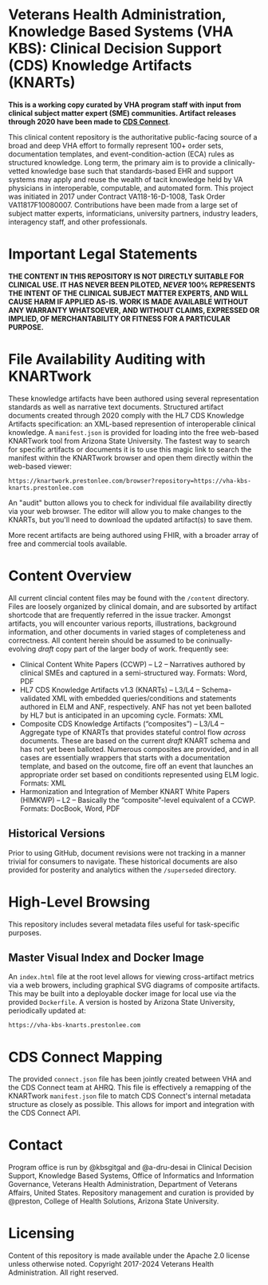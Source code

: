 ﻿# Veterans Health Administration, Knowledge Based Systems (VHA KBS): Clinical Decision Support (CDS) Knowledge Artifacts (KNARTs)

**This is a working copy curated by VHA program staff with input from clinical subject matter expert (SME) communities. Artifact releases through 2020 have been made to [CDS Connect](https://cds.ahrq.gov/cdsconnect/repository)**.

This clinical content repository is the authoritative public-facing source of a broad and deep VHA effort to formally represent 100+ order sets, documentation templates, and event-condition-action (ECA) rules as structured knowledge. Long term, the primary aim is to provide a clinically-vetted knowledge base such that standards-based EHR and support systems may apply and reuse the wealth of tacit knowledge held by VA physicians in interoperable, computable, and automated form. This project was initiated in 2017 under Contract VA118-16-D-1008, Task Order VA11817F10080007. Contributions have been made from a large set of subject matter experts, informaticians, university partners, industry leaders, interagency staff, and other professionals.

# Important Legal Statements
**THE CONTENT IN THIS REPOSITORY IS NOT DIRECTLY SUITABLE FOR CLINICAL USE. IT HAS NEVER BEEN PILOTED, _NEVER_ 100% REPRESENTS THE INTENT OF THE CLINICAL SUBJECT MATTER EXPERTS, AND WILL CAUSE HARM IF APPLIED AS-IS. WORK IS MADE AVAILABLE WITHOUT ANY WARRANTY WHATSOEVER, AND WITHOUT CLAIMS, EXPRESSED OR IMPLIED, OF MERCHANTABILITY OR FITNESS FOR A PARTICULAR PURPOSE.**


# File Availability Auditing with KNARTwork

These knowledge artifacts have been authored using several representation standards as well as narrative text documents. Structured artifact documents created through 2020 comply with the HL7 CDS Knowledge Artifacts specification: an XML-based represention of interoperable clinical knowledge. A `manifest.json` is provided for loading into the free web-based KNARTwork tool from Arizona State University. The fastest way to search for specific artifacts or documents it is to use this magic link to search the manifest within the KNARTwork browser and open them directly within the web-based viewer:

	https://knartwork.prestonlee.com/browser?repository=https://vha-kbs-knarts.prestonlee.com

An "audit" button allows you to check for individual file availability directly via your web browser. The editor will allow you to make changes to the KNARTs, but you'll need to download the updated artifact(s) to save them.

More recent artifacts are being authored using FHIR, with a broader array of free and commercial tools available.

# Content Overview 
All current clincial content files may be found with the `/content` directory. Files are loosely organized by clinical domain, and are subsorted by artifact shortcode that are frequently referred in the issue tracker. Amongst artifacts, you will encounter various reports, illustrations, background information, and other documents in varied stages of completeness and correctness. All content herein should be assumed to be coninually-evolving _draft_ copy part of the larger body of work. 
frequently see:
 
 * Clinical Content White Papers (CCWP) – L2 – Narratives authored by clinical SMEs and captured in a semi-structured way. Formats: Word, PDF
 * HL7 CDS Knowledge Artifacts v1.3 (KNARTs) – L3/L4 – Schema-validated XML with embedded queries/conditions and statements authored in ELM and ANF, respectively. ANF has not yet been balloted by HL7 but is anticipated in an upcoming cycle. Formats: XML
 * Composite CDS Knowledge Artifacts (“composites”) – L3/L4 – Aggregate type of KNARTs that provides stateful control flow *across* documents. These are based on the current *draft* KNART schema and has not yet been balloted. Numerous composites are provided, and in all cases are essentially wrappers that starts with a documentation template, and based on the outcome, fire off an event that launches an appropriate order set based on conditionts represented using ELM logic. Formats: XML
 * Harmonization and Integration of Member KNART White Papers (HIMKWP) – L2 – Basically the “composite”-level equivalent of a CCWP. Formats: DocBook, Word, PDF

## Historical Versions
Prior to using GitHub, document revisions were not tracking in a manner trivial for consumers to navigate. These historical documents are also provided for posterity and analytics withen the `/superseded` directory.

# High-Level Browsing
This repository includes several metadata files useful for task-specific purposes.

## Master Visual Index and Docker Image
An `index.html` file at the root level allows for viewing cross-artifact metrics via a web browers, including graphical SVG diagrams of composite artifacts. This may be built into a deployable docker image for local use via the provided `Dockerfile`. A version is hosted by Arizona State University, periodically updated at:

	https://vha-kbs-knarts.prestonlee.com

# CDS Connect Mapping
The provided `connect.json` file has been jointly created between VHA and the CDS Connect team at AHRQ. This file is effectively a remapping of the KNARTwork `manifest.json` file to match CDS Connect's internal metadata structure as closely as possible. This allows for import and integration with the CDS Connect API.

# Contact

Program office is run by @kbsgitgal and @a-dru-desai in Clinical Decision Support, Knowledge Based Systems, Office of Informatics and Information Governance, Veterans Health Administration, Department of Veterans Affairs, United States. Repository management and curation is provided by @preston, College of Health Solutions, Arizona State University.

# Licensing

Content of this repository is made available under the Apache 2.0 license unless otherwise noted. Copyright 2017-2024 Veterans Health Administration. All right reserved.
